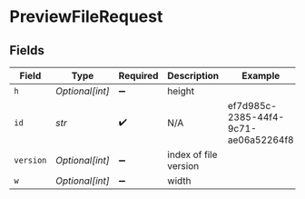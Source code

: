 # PreviewFileRequest


## Fields

| Field                                | Type                                 | Required                             | Description                          | Example                              |
| ------------------------------------ | ------------------------------------ | ------------------------------------ | ------------------------------------ | ------------------------------------ |
| `h`                                  | *Optional[int]*                      | :heavy_minus_sign:                   | height                               |                                      |
| `id`                                 | *str*                                | :heavy_check_mark:                   | N/A                                  | ef7d985c-2385-44f4-9c71-ae06a52264f8 |
| `version`                            | *Optional[int]*                      | :heavy_minus_sign:                   | index of file version                |                                      |
| `w`                                  | *Optional[int]*                      | :heavy_minus_sign:                   | width                                |                                      |